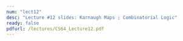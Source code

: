```yaml
---
num: "lect12"
desc: "Lecture #12 slides: Karnaugh Maps ; Combinatorial Logic"
ready: false
pdfurl: /lectures/CS64_Lecture12.pdf
---
```


